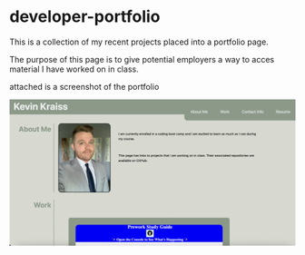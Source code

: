 # developer-portfolio
This is a collection of my recent projects placed into a portfolio page.

The purpose of this page is to give potential employers a way to acces material I have worked on in class. 

attached is a screenshot of the portfolio

![preview](./assets/images/readme.png)
